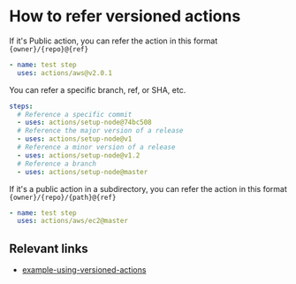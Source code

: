 # How to refer versioned actions

If it's Public action, you can refer the action in this format `{owner}/{repo}@{ref}`
``` yaml
- name: test step
  uses: actions/aws@v2.0.1
```

You can refer a specific branch, ref, or SHA, etc.

```yaml
steps:    
  # Reference a specific commit
  - uses: actions/setup-node@74bc508
  # Reference the major version of a release
  - uses: actions/setup-node@v1
  # Reference a minor version of a release
  - uses: actions/setup-node@v1.2
  # Reference a branch
  - uses: actions/setup-node@master
```

If it's a public action in a subdirectory, you can refer the action in this format `{owner}/{repo}/{path}@{ref}`
```yaml
- name: test step
  uses: actions/aws/ec2@master
```

## Relevant links
- [example-using-versioned-actions](https://docs.github.com/en/actions/reference/workflow-syntax-for-github-actions#example-using-versioned-actions)

